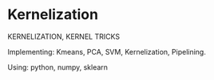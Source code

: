 # Kernelization
KERNELIZATION, KERNEL TRICKS

Implementing: Kmeans, PCA, SVM, Kernelization, Pipelining.

Using: python, numpy, sklearn
